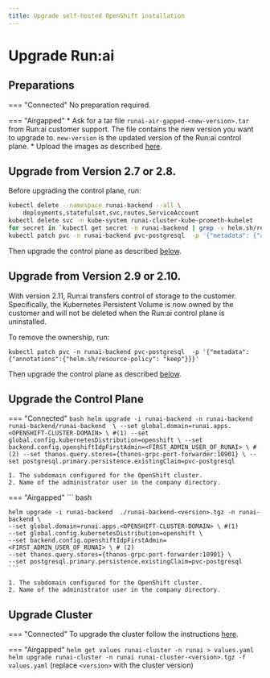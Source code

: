 ```yaml
---
title: Upgrade self-hosted OpenShift installation
---
```

# Upgrade Run:ai 

## Preparations

=== "Connected"
    No preparation required.

=== "Airgapped" 
    * Ask for a tar file `runai-air-gapped-<new-version>.tar` from Run:ai customer support. The file contains the new version you want to upgrade to. `new-version` is the updated version of the Run:ai control plane.
    * Upload the images as described [here](preparations.md#runai-software-files).

## Upgrade from Version 2.7 or 2.8.

Before upgrading the control plane, run: 

``` bash
kubectl delete --namespace runai-backend --all \
    deployments,statefulset,svc,routes,ServiceAccount
kubectl delete svc -n kube-system runai-cluster-kube-prometh-kubelet
for secret in `kubectl get secret -n runai-backend | grep -v helm.sh/release.v1 | grep -v NAME | awk '{print $1}'`; do kubectl delete secrets -n runai-backend $secret; done
kubectl patch pvc -n runai-backend pvc-postgresql  -p '{"metadata": {"annotations":{"helm.sh/resource-policy": "keep"}}}'
```

Then upgrade the control plane as described [below](#upgrade-the-control-plane). 


## Upgrade from Version 2.9 or 2.10.

With version 2.11, Run:ai transfers control of storage to the customer. Specifically, the Kubernetes Persistent Volume is now owned by the customer and will not be deleted when the Run:ai control plane is uninstalled.

To remove the ownership, run:

```
kubectl patch pvc -n runai-backend pvc-postgresql  -p '{"metadata": {"annotations":{"helm.sh/resource-policy": "keep"}}}'
```

Then upgrade the control plane as described [below](#upgrade-the-control-plane). 

## Upgrade the Control Plane

=== "Connected"
    ``` bash
    helm upgrade -i runai-backend -n runai-backend runai-backend/runai-backend  \
    --set global.domain=runai.apps.<OPENSHIFT-CLUSTER-DOMAIN> \ #(1)
    --set global.config.kubernetesDistribution=openshift \
    --set backend.config.openshiftIdpFirstAdmin=<FIRST_ADMIN_USER_OF_RUNAI> \ # (2)
    --set thanos.query.stores={thanos-grpc-port-forwarder:10901} \
    --set postgresql.primary.persistence.existingClaim=pvc-postgresql
    ```

    1. The subdomain configured for the OpenShift cluster.
    2. Name of the administrator user in the company directory.

=== "Airgapped"
    ``` bash

    helm upgrade -i runai-backend  ./runai-backend-<version>.tgz -n runai-backend \
    --set global.domain=runai.apps.<OPENSHIFT-CLUSTER-DOMAIN> \ #(1)
    --set global.config.kubernetesDistribution=openshift \
    --set backend.config.openshiftIdpFirstAdmin=<FIRST_ADMIN_USER_OF_RUNAI> \ # (2)
    --set thanos.query.stores={thanos-grpc-port-forwarder:10901} \
    --set postgresql.primary.persistence.existingClaim=pvc-postgresql
    ```

    1. The subdomain configured for the OpenShift cluster.
    2. Name of the administrator user in the company directory.

## Upgrade Cluster 

=== "Connected"
    To upgrade the cluster follow the instructions [here](../../cluster-setup/cluster-upgrade.md).

=== "Airgapped"
    ```
    helm get values runai-cluster -n runai > values.yaml
    helm upgrade runai-cluster -n runai runai-cluster-<version>.tgz -f values.yaml
    ```
    (replace `<version>` with the cluster version)
